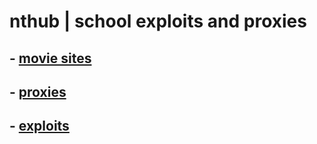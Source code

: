 # nthub | school exploits and proxies

## - [movie sites](https://github.com/ponkoi/nthub/blob/main/moviesites.md)

## - [proxies](https://github.com/ponkoi/nthub/blob/main/proxies.md)

## - [exploits](https://github.com/ponkoi/nthub/blob/main/exploits.md)

